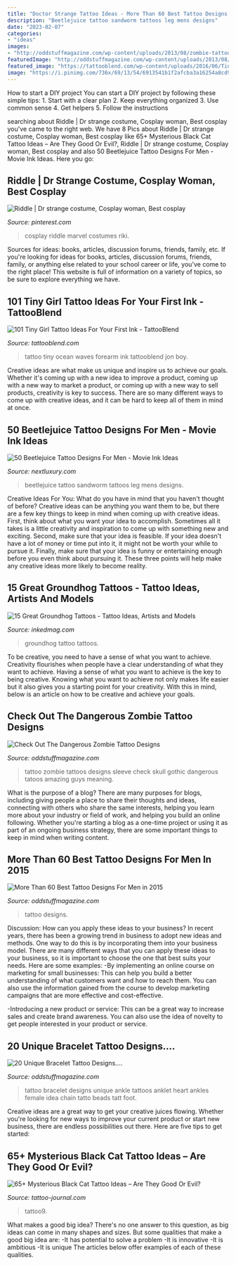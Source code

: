 ```yaml
---
title: "Doctor Strange Tattoo Ideas - More Than 60 Best Tattoo Designs For Men In 2015"
description: "Beetlejuice tattoo sandworm tattoos leg mens designs"
date: "2023-02-07"
categories:
- "ideas"
images:
- "http://oddstuffmagazine.com/wp-content/uploads/2013/08/zombie-tattoo-designs-7-535x800.jpg"
featuredImage: "http://oddstuffmagazine.com/wp-content/uploads/2013/08/Bracelet-Tattoo-Designs-3.jpg"
featured_image: "https://tattooblend.com/wp-content/uploads/2016/06/Tiny-girl-tattoo-design-23.jpg"
image: "https://i.pinimg.com/736x/69/13/54/6913541b1f2afcba3a16254a8cd9ba15--riddles-strange-photos.jpg"
---
```



How to start a DIY project
You can start a DIY project by following these simple tips: 1. Start with a clear plan 2. Keep everything organized 3. Use common sense 4. Get helpers 5. Follow the instructions 
	

		
searching about Riddle | Dr strange costume, Cosplay woman, Best cosplay you've came to the right web. We have 8 Pics about Riddle | Dr strange costume, Cosplay woman, Best cosplay like 65+ Mysterious Black Cat Tattoo Ideas – Are They Good Or Evil?, Riddle | Dr strange costume, Cosplay woman, Best cosplay and also 50 Beetlejuice Tattoo Designs For Men - Movie Ink Ideas. Here you go:
		
    
## Riddle | Dr Strange Costume, Cosplay Woman, Best Cosplay

<img loading=lazy src="https://i.pinimg.com/736x/69/13/54/6913541b1f2afcba3a16254a8cd9ba15--riddles-strange-photos.jpg" onerror="this.onerror=null;this.src='https://tse1.mm.bing.net/th?id=OIP.i8-c7fkjPVt8BygDOnzqogHaLF&amp;pid=15.1';" alt="Riddle | Dr strange costume, Cosplay woman, Best cosplay">

_Source: pinterest.com_

>cosplay riddle marvel costumes riki. 

	

Sources for ideas: books, articles, discussion forums, friends, family, etc.
If you're looking for ideas for books, articles, discussion forums, friends, family, or anything else related to your school career or life, you've come to the right place! This website is full of information on a variety of topics, so be sure to explore everything we have.

    
## 101 Tiny Girl Tattoo Ideas For Your First Ink - TattooBlend

<img loading=lazy src="https://tattooblend.com/wp-content/uploads/2016/06/Tiny-girl-tattoo-design-23.jpg" onerror="this.onerror=null;this.src='https://tse3.mm.bing.net/th?id=OIP.pXzKK4SuTBxs7lolLbbNuAHaHR&amp;pid=15.1';" alt="101 Tiny Girl Tattoo Ideas For Your First Ink - TattooBlend">

_Source: tattooblend.com_

>tattoo tiny ocean waves forearm ink tattooblend jon boy. 

	

Creative ideas are what make us unique and inspire us to achieve our goals. Whether it's coming up with a new idea to improve a product, coming up with a new way to market a product, or coming up with a new way to sell products, creativity is key to success. There are so many different ways to come up with creative ideas, and it can be hard to keep all of them in mind at once.

    
## 50 Beetlejuice Tattoo Designs For Men - Movie Ink Ideas

<img loading=lazy src="http://nextluxury.com/wp-content/uploads/beetlejuice-sandworm-mens-new-school-back-of-leg-tattoos.jpg" onerror="this.onerror=null;this.src='https://tse3.mm.bing.net/th?id=OIP.ruNpiMWaRq_jc_u1J1kqkgHaHa&amp;pid=15.1';" alt="50 Beetlejuice Tattoo Designs For Men - Movie Ink Ideas">

_Source: nextluxury.com_

>beetlejuice tattoo sandworm tattoos leg mens designs. 

	

Creative Ideas For You: What do you have in mind that you haven't thought of before?
Creative ideas can be anything you want them to be, but there are a few key things to keep in mind when coming up with creative ideas. First, think about what you want your idea to accomplish. Sometimes all it takes is a little creativity and inspiration to come up with something new and exciting. Second, make sure that your idea is feasible. If your idea doesn't have a lot of money or time put into it, it might not be worth your while to pursue it. Finally, make sure that your idea is funny or entertaining enough before you even think about pursuing it. These three points will help make any creative ideas more likely to become reality.

    
## 15 Great Groundhog Tattoos - Tattoo Ideas, Artists And Models

<img loading=lazy src="https://www.inkedmag.com/.image/t_share/MTc4NTc3NjcxNzI1MjYyNjY0/groundhog-fb.jpg" onerror="this.onerror=null;this.src='https://tse1.mm.bing.net/th?id=OIP.PsAIfRkoWbzhHNRssUt5zgHaD4&amp;pid=15.1';" alt="15 Great Groundhog Tattoos - Tattoo Ideas, Artists and Models">

_Source: inkedmag.com_

>groundhog tattoo tattoos. 

	

To be creative, you need to have a sense of what you want to achieve.
Creativity flourishes when people have a clear understanding of what they want to achieve. Having a sense of what you want to achieve is the key to being creative. Knowing what you want to achieve not only makes life easier but it also gives you a starting point for your creativity. With this in mind, below is an article on how to be creative and achieve your goals.

    
## Check Out The Dangerous Zombie Tattoo Designs

<img loading=lazy src="http://oddstuffmagazine.com/wp-content/uploads/2013/08/zombie-tattoo-designs-7-535x800.jpg" onerror="this.onerror=null;this.src='https://tse4.mm.bing.net/th?id=OIP.MuDlYGKzsB-3qapQ9IfngQHaLE&amp;pid=15.1';" alt="Check Out The Dangerous Zombie Tattoo Designs">

_Source: oddstuffmagazine.com_

>tattoo zombie tattoos designs sleeve check skull gothic dangerous tatoos amazing guys meaning. 

	

What is the purpose of a blog?
There are many purposes for blogs, including giving people a place to share their thoughts and ideas, connecting with others who share the same interests, helping you learn more about your industry or field of work, and helping you build an online following. Whether you're starting a blog as a one-time project or using it as part of an ongoing business strategy, there are some important things to keep in mind when writing content.

    
## More Than 60 Best Tattoo Designs For Men In 2015

<img loading=lazy src="https://oddstuffmagazine.com/wp-content/uploads/2013/09/Best-tattoo-designs-for-Men-13-526x800.jpg" onerror="this.onerror=null;this.src='https://tse2.mm.bing.net/th?id=OIP.qlxG6X9Kgq15KV8H73_zMAHaLQ&amp;pid=15.1';" alt="More Than 60 Best Tattoo Designs For Men in 2015">

_Source: oddstuffmagazine.com_

>tattoo designs. 

	

Discussion: How can you apply these ideas to your business?
In recent years, there has been a growing trend in business to adopt new ideas and methods. One way to do this is by incorporating them into your business model. There are many different ways that you can apply these ideas to your business, so it is important to choose the one that best suits your needs. Here are some examples: 
-By implementing an online course on marketing for small businesses: This can help you build a better understanding of what customers want and how to reach them. You can also use the information gained from the course to develop marketing campaigns that are more effective and cost-effective. 

-Introducing a new product or service: This can be a great way to increase sales and create brand awareness. You can also use the idea of novelty to get people interested in your product or service.

    
## 20 Unique Bracelet Tattoo Designs....

<img loading=lazy src="http://oddstuffmagazine.com/wp-content/uploads/2013/08/Bracelet-Tattoo-Designs-3.jpg" onerror="this.onerror=null;this.src='https://tse3.mm.bing.net/th?id=OIP.hYU8NFfSazSbfYVDYWppmQHaFy&amp;pid=15.1';" alt="20 Unique Bracelet Tattoo Designs....">

_Source: oddstuffmagazine.com_

>tattoo bracelet designs unique ankle tattoos anklet heart ankles female idea chain tatto beads tatt foot. 

	

Creative ideas are a great way to get your creative juices flowing. Whether you're looking for new ways to improve your current product or start new business, there are endless possibilities out there. Here are five tips to get started:

    
## 65+ Mysterious Black Cat Tattoo Ideas – Are They Good Or Evil?

<img loading=lazy src="https://tattoo-journal.com/wp-content/uploads/2016/08/black-cat-tattoo9.jpg" onerror="this.onerror=null;this.src='https://tse1.mm.bing.net/th?id=OIP.YVUH62qSTwLAwN7E0YtP0gHaHa&amp;pid=15.1';" alt="65+ Mysterious Black Cat Tattoo Ideas – Are They Good Or Evil?">

_Source: tattoo-journal.com_

>tattoo9. 

	

What makes a good big idea?
There's no one answer to this question, as big ideas can come in many shapes and sizes. But some qualities that make a good big idea are: 
-It has potential to solve a problem
-It is innovative
-It is ambitious
-It is unique 
The articles below offer examples of each of these qualities.

